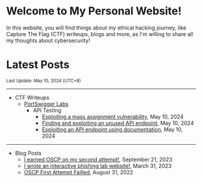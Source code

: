 # Welcome to My Personal Website!

In this website, you will find things about my ethical hacking journey, like Capture The Flag (CTF) writeups, blogs and more, as I'm willing to share all my thoughts about cybersecurity!

# Latest Posts

<span class="page_information"><small>Last Update: May 10, 2024 (UTC+8)</small></span>

* * *
- CTF Writeups
    - [PortSwigger Labs](https://siunam321.github.io/ctf/#portswigger-labs)
        - API Testing
            - [Exploiting a mass assignment vulnerability](https://siunam321.github.io/ctf/portswigger-labs/api-testing/api-3), May 10, 2024
            - [Finding and exploiting an unused API endpoint](https://siunam321.github.io/ctf/portswigger-labs/api-testing/api-2), May 10, 2024
            - [Exploiting an API endpoint using documentation](https://siunam321.github.io/ctf/portswigger-labs/api-testing/api-1), May 10, 2024

* * *
- Blog Posts
    - [I earned OSCP on my second attempt!](https://siunam321.github.io/blog/2023-09-21-I-earned-OSCP-on-my-second-attempt), September 21, 2023
    - [I wrote an interactive phishing lab website!](https://siunam321.github.io/blog/2023-03-31-I-wrote-an-interactive-phishing-lab-website), March 31, 2023
    - [OSCP First Attempt Failled](https://siunam321.github.io/blog/2022-08-31-OSCP-First-Attempt-Failled), August 31, 2022